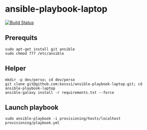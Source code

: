 # ansible-playbook-laptop

[![Build Status](https://travis-ci.org/kosssi/ansible-playbook-laptop.svg?branch=master)](https://travis-ci.org/kosssi/ansible-playbook-laptop)

## Prerequits

    sudo apt-get install git ansible
    sudo chmod 777 /etc/ansible

## Helper

    mkdir -p dev/perso; cd dev/perso
    git clone git@github.com:kosssi/ansible-playbook-laptop.git; cd ansible-playbook-laptop
    ansible-galaxy install -r requirements.txt --force

## Launch playbook

    sudo ansible-playbook -i provisioning/hosts/localhost provisioning/playbook.yml
